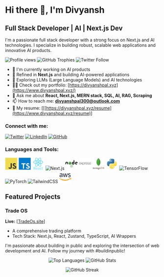 # Hi there 👋, I'm Divyansh

## Full Stack Developer | AI | Next.js Dev

I'm a passionate full stack developer with a strong focus on Next.js and AI technologies. I specialize in building robust, scalable web applications and innovative AI products.

<img src="https://komarev.com/ghpvc/?username=divyansh343&label=Profile%20views&color=0e75b6&style=flat" alt="Profile views" height="20" />

<img src="https://github-profile-trophy.vercel.app/?username=divyansh343&column=3&margin-w=15&margin-h=15" alt="GitHub Trophies" height="150" />

<img src="https://img.shields.io/twitter/follow/divyanspal?logo=twitter&style=for-the-badge" alt="Twitter Follow" height="20" />

- 🔭 I'm currently working on AI products
- 🚀 Refined in **Next.js** and building AI-powered applications
- 🤖 Exploring LLMs (Large Language Models) and AI technologies
- 👨‍💻 Check out my portfolio: [https://divyanshpal.xyz](https://www.divyanshpal.xyz/)
- 💬 Ask me about **React, Next.js, MERN stack, SQL, AI, RAG, Scraping**
- 📫 How to reach me: **divyanshpal300@outlook.com**
- 📄 My resume: [[[https://divyanshpal.xyz/resume](https://www.divyanshpal.xyz/resume)]

### Connect with me:

<p align="left">
  <a href="https://twitter.com/divyanspal" target="blank"><img src="https://raw.githubusercontent.com/rahuldkjain/github-profile-readme-generator/master/src/images/icons/Social/twitter.svg" alt="Twitter" height="30" width="40" /></a>
  <a href="https://www.linkedin.com/in/divyanshpal343/" target="blank"><img src="https://raw.githubusercontent.com/rahuldkjain/github-profile-readme-generator/master/src/images/icons/Social/linked-in-alt.svg" alt="LinkedIn" height="30" width="40" /></a>
  <a href="https://github.com/divyansh343" target="blank"><img src="https://raw.githubusercontent.com/rahuldkjain/github-profile-readme-generator/master/src/images/icons/Social/github.svg" alt="GitHub" height="30" width="40" /></a>
</p>

### Languages and Tools:

<p align="left">
  <img src="https://raw.githubusercontent.com/devicons/devicon/master/icons/javascript/javascript-original.svg" alt="JavaScript" width="40" height="40"/>
  <img src="https://raw.githubusercontent.com/devicons/devicon/master/icons/typescript/typescript-original.svg" alt="TypeScript" width="40" height="40"/>
  <img src="https://raw.githubusercontent.com/devicons/devicon/master/icons/react/react-original-wordmark.svg" alt="React" width="40" height="40"/>
  <img src="https://cdn.worldvectorlogo.com/logos/nextjs-2.svg" alt="Next.js" width="40" height="40"/>
  <img src="https://raw.githubusercontent.com/devicons/devicon/master/icons/nodejs/nodejs-original-wordmark.svg" alt="Node.js" width="40" height="40"/>
  <img src="https://raw.githubusercontent.com/devicons/devicon/master/icons/express/express-original-wordmark.svg" alt="Express" width="40" height="40"/>
  <img src="https://raw.githubusercontent.com/devicons/devicon/master/icons/mongodb/mongodb-original-wordmark.svg" alt="MongoDB" width="40" height="40"/>
  <img src="https://raw.githubusercontent.com/devicons/devicon/master/icons/python/python-original.svg" alt="Python" width="40" height="40"/>
  <img src="https://www.vectorlogo.zone/logos/tensorflow/tensorflow-icon.svg" alt="TensorFlow" width="40" height="40"/>
  <img src="https://www.vectorlogo.zone/logos/pytorch/pytorch-icon.svg" alt="PyTorch" width="40" height="40"/>
  <img src="https://www.vectorlogo.zone/logos/tailwindcss/tailwindcss-icon.svg" alt="TailwindCSS" width="40" height="40"/>
  <img src="https://raw.githubusercontent.com/devicons/devicon/master/icons/amazonwebservices/amazonwebservices-original-wordmark.svg" alt="AWS" width="40" height="40"/>
</p>

## Featured Projects

### Trade OS
**Live:** [[TradeOs.site](https://tradeos.site/)]
- A comprehensive trading platform
- Tech Stack: Next.js, React, Zustand, TypeScript, AI Wrappers

I'm passionate about building in public and exploring the intersection of web development and AI. Follow my journey with #buildinpublic!

<p align="center">
  <img src="https://github-readme-stats.vercel.app/api/top-langs?username=divyansh343&show_icons=true&locale=en&layout=compact" alt="Top Languages" height="150" />
  <img src="https://github-readme-stats.vercel.app/api?username=divyansh343&show_icons=true&locale=en" alt="GitHub Stats" height="150" />
</p>

<p align="center">
  <img src="https://github-readme-streak-stats.herokuapp.com/?user=divyansh343" alt="GitHub Streak" height="150" />
</p>

